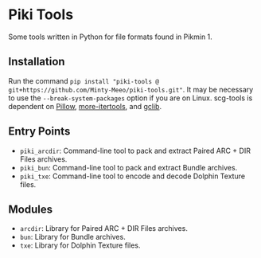 # Piki Tools
Some tools written in Python for file formats found in Pikmin 1.

## Installation
Run the command `pip install "piki-tools @ git+https://github.com/Minty-Meeo/piki-tools.git"`.  It may be necessary to use the `--break-system-packages` option if you are on Linux.  scg-tools is dependent on [Pillow](https://pypi.org/project/Pillow/), [more-itertools](https://pypi.org/project/more-itertools/), and [gclib](https://github.com/LagoLunatic/gclib/tree/master).

## Entry Points
- `piki_arcdir`: Command-line tool to pack and extract Paired ARC + DIR Files archives.
- `piki_bun`: Command-line tool to pack and extract Bundle archives.
- `piki_txe`: Command-line tool to encode and decode Dolphin Texture files.

## Modules
- `arcdir`: Library for Paired ARC + DIR Files archives.
- `bun`: Library for Bundle archives.
- `txe`: Library for Dolphin Texture files.
